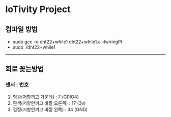 # IoTivity Project


## 컴파일 방법
- sudo gcc –o dht22+while1 dht22+while1.c –lwiringPi
- sudo ./dht22+while1
-------------------------------------
## 회로 꽂는방법
### 센서 : 번호
1. 형광(저항끼고 가운데) : 7 (GPIO4)
2. 흰색(저항안끼고 바깥 오른쪽) : 17 (3v)
3. 검정(저항안끼고 바깥 왼쪽) : 34 (GND)
